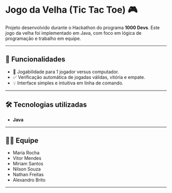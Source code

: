 # Jogo da Velha (Tic Tac Toe) 🎮  

Projeto desenvolvido durante o Hackathon do programa **1000 Devs**. Este jogo da velha foi implementado em Java, com foco em lógica de programação  e trabalho em equipe. 

---

## 🚀 Funcionalidades
- 🎲 Jogabilidade para 1 jogador versus computador.
- ✅ Verificação automática de jogadas válidas, vitória e empate.
- 💡 Interface simples e intuitiva em linha de comando.

---

## 🛠️ Tecnologias utilizadas
- **Java** 
---

## 👩‍💻 Equipe
- Maria Rocha
- Vitor Mendes 
- Miriam Santos
- Nilson Souza
- Nathan Freitas
- Alexandro Brito 

---



